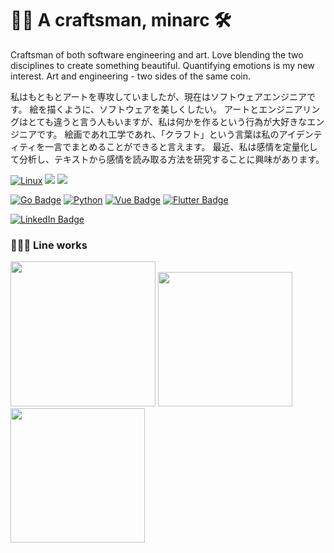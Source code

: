 
# 👋🏻 A craftsman, minarc 🛠

Craftsman of both software engineering and art. Love blending the two disciplines to create something beautiful. Quantifying emotions is my new interest. Art and engineering - two sides of the same coin.

私はもともとアートを専攻していましたが、現在はソフトウェアエンジニアです。 絵を描くように、ソフトウェアを美しくしたい。 アートとエンジニアリングはとても違うと言う人もいますが、私は何かを作るという行為が大好きなエンジニアです。 絵画であれ工学であれ、「クラフト」という言葉は私のアイデンティティを一言でまとめることができると言えます。 最近、私は感情を定量化して分析し、テキストから感情を読み取る方法を研究することに興味があります。

[![Linux](https://img.shields.io/badge/Linux-FCC624?style=for-the-badge&logo=linux&logoColor=black)]()
[![](https://img.shields.io/badge/Amazon_AWS-232F3E?style=for-the-badge&logo=amazon-aws&logoColor=white)]()
[![](https://img.shields.io/badge/Visual_Studio_Code-0078D4?style=for-the-badge&logo=visual%20studio%20code&logoColor=white)]()

[![Go Badge](https://img.shields.io/badge/Golang-00ADD8?style=for-the-badge&logo=Go&logoColor=white)](https://https://golang.org/)
[![Python](https://img.shields.io/badge/Python-red?style=for-the-badge&logo=Python&logoColor=white)](https://https://golang.org/)
[![Vue Badge](https://img.shields.io/badge/Vue-4FC08D?style=for-the-badge&logo=Vue.js&logoColor=white)](https://vuejs.org/)
[![Flutter Badge](https://img.shields.io/badge/Flutter-%2302569B.svg?style=for-the-badge&logo=Flutter&logoColor=white)]()

[![LinkedIn Badge](http://img.shields.io/badge/-LinkedIn-0072b1?style=for-the-badge&logo=linkedin&link=https://www.linkedin.com/in/youhomin/)](https://www.linkedin.com/in/youhomin/)


### 👩🏻‍🎨 Line works
<p float="left">
<img src="https://user-images.githubusercontent.com/11865340/121901481-667e3100-cd61-11eb-843b-4121ad5d46c2.jpg" width="232">
<img src="https://user-images.githubusercontent.com/11865340/121902064-edcba480-cd61-11eb-81c8-4597519d3710.jpg" width="215">
<img src="https://user-images.githubusercontent.com/11865340/121902110-f8863980-cd61-11eb-8542-46be13d46a1c.jpg" width="215">
</p>


